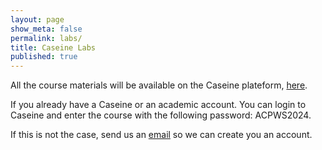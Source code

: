 ```yaml
---
layout: page
show_meta: false
permalink: labs/
title: Caseine Labs
published: true
---
```


All the course materials will be available on the Caseine plateform, [here](https://moodle.caseine.org/course/view.php?id=1075). 

If you already have a Caseine or an academic account. You can login to Caseine and enter the course with the following password: ACPWS2024.

If this is not the case, send us an [email](acp-school2024@grenoble-inp.fr) so we can create you an account.
